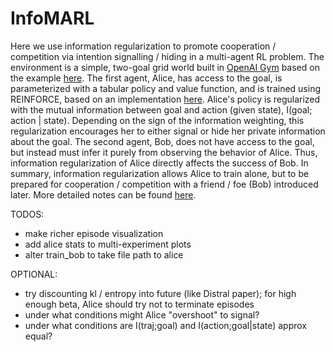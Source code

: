# InfoMARL

Here we use information regularization to promote cooperation / competition via intention signalling / hiding in a multi-agent RL problem. The environment is a simple, two-goal grid world built in [OpenAI Gym](https://github.com/openai/gym) based on the example [here](https://github.com/dennybritz/reinforcement-learning/blob/master/lib/envs/gridworld.py). The first agent, Alice, has access to the goal, is parameterized with a tabular policy and value function, and is trained using REINFORCE, based on an implementation [here](https://github.com/dennybritz/reinforcement-learning/blob/master/PolicyGradient/CliffWalk%20REINFORCE%20with%20Baseline%20Solution.ipynb). Alice's policy is regularized with the mutual information between goal and action (given state), I(goal; action | state). Depending on the sign of the information weighting, this regularization encourages her to either signal or hide her private information about the goal. The second agent, Bob, does not have access to the goal, but instead must infer it purely from observing the behavior of Alice. Thus, information regularization of Alice directly affects the success of Bob. In summary, information regularization allows Alice to train alone, but to be prepared for cooperation / competition with a friend / foe (Bob) introduced later. More detailed notes can be found [here](http://djstrouse.com/downloads/infomarl.pdf).

TODOS:
*	make richer episode visualization
*	add alice stats to multi-experiment plots
*	alter train_bob to take file path to alice

OPTIONAL:
*	try discounting kl / entropy into future (like Distral paper); for high enough beta, Alice should try not to terminate episodes
*	under what conditions might Alice "overshoot" to signal?
*	under what conditions are I(traj;goal) and I(action;goal|state) approx equal?